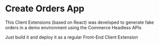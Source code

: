 # Create Orders App
This Client Extensions (based on React) was developed to generate fake orders in a demo environment using the Commerce Headless APIs

Just build it and deploy it as a regular Front-End Client Extension

